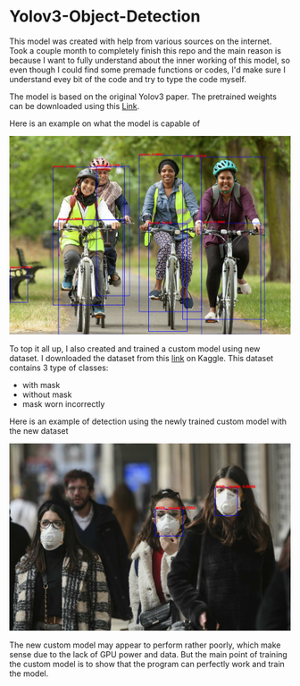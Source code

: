 # Yolov3-Object-Detection

This model was created with help from various sources on the internet. Took a couple month to completely finish this repo and the main reason is because I want to fully understand about the inner working of this model, so even though I could find some premade functions or codes, I'd make sure I understand evey bit of the code and try to type the code myself.

The model is based on the original Yolov3 paper. The pretrained weights can be downloaded using this [Link](https://pjreddie.com/media/files/yolov3.weights).

Here is an example on what the model is capable of

![pretrained detection](dataset/cyclist-detection.png)

To top it all up, I also created and trained a custom model using new dataset. I downloaded the dataset from this [link](https://www.kaggle.com/andrewmvd/face-mask-detection) on Kaggle. This dataset contains 3 type of classes:
- with mask
- without mask
- mask worn incorrectly

Here is an example of detection using the newly trained custom model with the new dataset

![custom model detection](dataset/Women-face-mask-detection.png)

The new custom model may appear to perform rather poorly, which make sense due to the lack of GPU power and data. But the main point of training the custom model is to show that the program can perfectly work and train the model.
